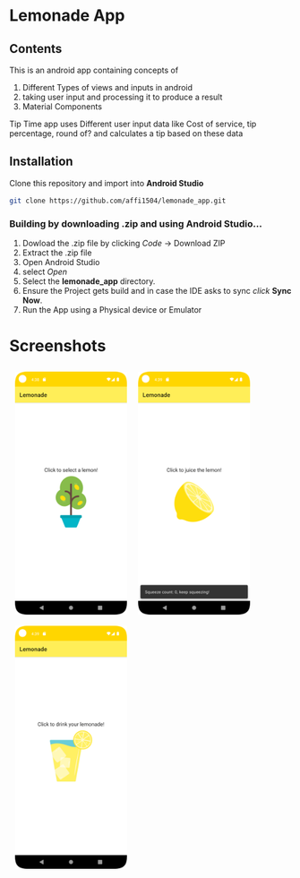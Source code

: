 # Lemonade App
<h2>Contents</h2>

This is an android app containing concepts of
1. Different Types of views and inputs in android
1. taking user input and processing it to produce a result
1. Material Components

Tip Time app uses Different user input data like Cost of service, tip percentage, round of? and calculates a tip based on these data


## Installation
Clone this repository and import into **Android Studio**
```bash
git clone https://github.com/affi1504/lemonade_app.git
```

<h3>Building by downloading .zip and using Android Studio...</h3>

1. Dowload the .zip file by clicking *Code* -> Download ZIP
1. Extract the .zip file
1. Open Android Studio
1. select *Open*
1. Select the **lemonade_app** directory.
1. Ensure the Project gets build and in case the IDE asks to sync *click* **Sync Now**.
1. Run the App using a Physical device or Emulator

# Screenshots
[<img src="screenshots/Screenshot_1.png" align="left"
width="200" hspace="10" vspace="10">](screenshots/Screenshot_1.png)
[<img src="screenshots/Screenshot_2.png" align="left"
width="200" hspace="10" vspace="10">](screenshots/Screenshot_2.png)
[<img src="screenshots/Screenshot_3.png" align="left"
width="200" hspace="10" vspace="10">](screenshots/Screenshot_3.png)

